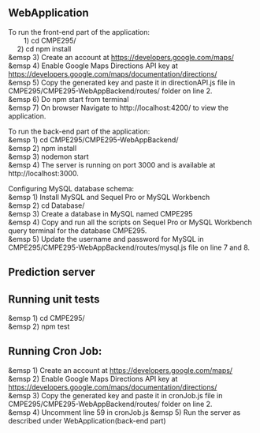 ## WebApplication
To run the front-end part of the application: <br />
&nbsp; &nbsp; &nbsp; &nbsp;       1) cd CMPE295/ <br />
&emsp;       2) cd npm install <br />
&emsp        3) Create an account at https://developers.google.com/maps/ <br />
&emsp        4) Enable Google Maps Directions API key at https://developers.google.com/maps/documentation/directions/ <br />
&emsp        5) Copy the generated key and paste it in directionAPI.js file in CMPE295/CMPE295-WebAppBackend/routes/ folder on line 2. <br />
&emsp        6) Do npm start from terminal <br />
&emsp        7) On browser Navigate to http://localhost:4200/ to view the application.
        
To run the back-end part of the application: <br />
&emsp        1) cd CMPE295/CMPE295-WebAppBackend/ <br />
&emsp        2) npm install <br />
&emsp        3) nodemon start <br />
&emsp       4) The server is running on port 3000 and is available at http://localhost:3000. <br />
        
Configuring MySQL database schema: <br />
&emsp        1) Install MySQL and Sequel Pro or MySQL Workbench <br />
&emsp        2) cd Database/ <br />
&emsp        3) Create a database in MySQL named CMPE295 <br />
&emsp        4) Copy and run all the scripts on Sequel Pro or MySQL Workbench query terminal for the database CMPE295. <br />
&emsp        5) Update the username and password for MySQL in CMPE295/CMPE295-WebAppBackend/routes/mysql.js file on line 7 and 8. <br />    
        
## Prediction server 


## Running unit tests 
&emsp        1) cd CMPE295/ <br />
&emsp        2) npm test <br />

## Running Cron Job: 
&emsp        1) Create an account at https://developers.google.com/maps/ <br />
&emsp        2) Enable Google Maps Directions API key at https://developers.google.com/maps/documentation/directions/ <br />
&emsp        3) Copy the generated key and paste it in cronJob.js file in CMPE295/CMPE295-WebAppBackend/routes/ folder on line 2. <br />
&emsp        4) Uncomment line 59 in cronJob.js
&emsp        5) Run the server as described under WebApplication(back-end part)
